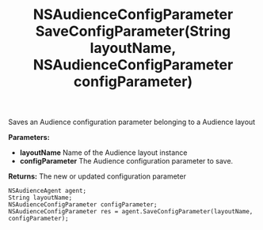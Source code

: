 ﻿---
uid: crmscript_ref_NSAudienceAgent_SaveConfigParameter
title: NSAudienceConfigParameter SaveConfigParameter(String layoutName, NSAudienceConfigParameter configParameter)
intellisense: NSAudienceAgent.SaveConfigParameter
keywords: NSAudienceAgent, SaveConfigParameter
so.topic: reference
---

Saves an Audience configuration parameter belonging to a Audience layout

**Parameters:**
 - **layoutName** Name of the Audience layout instance
 - **configParameter** The Audience configuration parameter to save.

**Returns:** The new or updated configuration parameter

```crmscript
NSAudienceAgent agent;
String layoutName;
NSAudienceConfigParameter configParameter;
NSAudienceConfigParameter res = agent.SaveConfigParameter(layoutName, configParameter);
```

